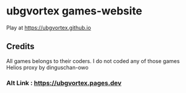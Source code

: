 # ubgvortex games-website
Play at https://ubgvortex.github.io
## Credits
All games belongs to their coders. I do not coded any of those games <br>
Helios proxy by dinguschan-owo
### Alt Link : https://ubgvortex.pages.dev
